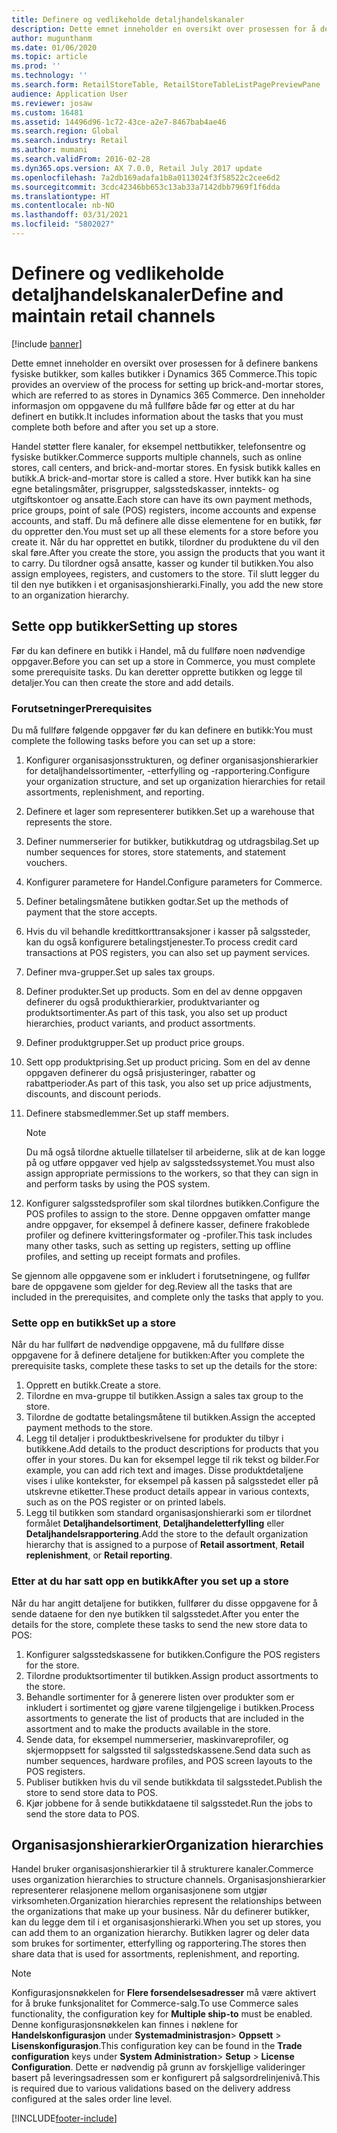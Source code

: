 ```yaml
---
title: Definere og vedlikeholde detaljhandelskanaler
description: Dette emnet inneholder en oversikt over prosessen for å definere bankens fysiske butikker, som kalles butikker i Dynamics 365 Commerce. Den inneholder informasjon om oppgavene du må fullføre både før og etter at du har definert en butikk.
author: mugunthanm
ms.date: 01/06/2020
ms.topic: article
ms.prod: ''
ms.technology: ''
ms.search.form: RetailStoreTable, RetailStoreTableListPagePreviewPane
audience: Application User
ms.reviewer: josaw
ms.custom: 16481
ms.assetid: 14496d96-1c72-43ce-a2e7-8467bab4ae46
ms.search.region: Global
ms.search.industry: Retail
ms.author: mumani
ms.search.validFrom: 2016-02-28
ms.dyn365.ops.version: AX 7.0.0, Retail July 2017 update
ms.openlocfilehash: 7a2db169adafa1b8a0113024f3f58522c2cee6d2
ms.sourcegitcommit: 3cdc42346bb653c13ab33a7142dbb7969f1f6dda
ms.translationtype: HT
ms.contentlocale: nb-NO
ms.lasthandoff: 03/31/2021
ms.locfileid: "5802027"
---
```

# <a name="define-and-maintain-retail-channels"></a><span data-ttu-id="afb79-104">Definere og vedlikeholde detaljhandelskanaler</span><span class="sxs-lookup"><span data-stu-id="afb79-104">Define and maintain retail channels</span></span>

[!include [banner](includes/banner.md)]

<span data-ttu-id="afb79-105">Dette emnet inneholder en oversikt over prosessen for å definere bankens fysiske butikker, som kalles butikker i Dynamics 365 Commerce.</span><span class="sxs-lookup"><span data-stu-id="afb79-105">This topic provides an overview of the process for setting up brick-and-mortar stores, which are referred to as stores in Dynamics 365 Commerce.</span></span> <span data-ttu-id="afb79-106">Den inneholder informasjon om oppgavene du må fullføre både før og etter at du har definert en butikk.</span><span class="sxs-lookup"><span data-stu-id="afb79-106">It includes information about the tasks that you must complete both before and after you set up a store.</span></span>

<span data-ttu-id="afb79-107">Handel støtter flere kanaler, for eksempel nettbutikker, telefonsentre og fysiske butikker.</span><span class="sxs-lookup"><span data-stu-id="afb79-107">Commerce supports multiple channels, such as online stores, call centers, and brick-and-mortar stores.</span></span> <span data-ttu-id="afb79-108">En fysisk butikk kalles en butikk.</span><span class="sxs-lookup"><span data-stu-id="afb79-108">A brick-and-mortar store is called a store.</span></span> <span data-ttu-id="afb79-109">Hver butikk kan ha sine egne betalingsmåter, prisgrupper, salgsstedskasser, inntekts- og utgiftskontoer og ansatte.</span><span class="sxs-lookup"><span data-stu-id="afb79-109">Each store can have its own payment methods, price groups, point of sale (POS) registers, income accounts and expense accounts, and staff.</span></span> <span data-ttu-id="afb79-110">Du må definere alle disse elementene for en butikk, før du oppretter den.</span><span class="sxs-lookup"><span data-stu-id="afb79-110">You must set up all these elements for a store before you create it.</span></span> <span data-ttu-id="afb79-111">Når du har opprettet en butikk, tilordner du produktene du vil den skal føre.</span><span class="sxs-lookup"><span data-stu-id="afb79-111">After you create the store, you assign the products that you want it to carry.</span></span> <span data-ttu-id="afb79-112">Du tilordner også ansatte, kasser og kunder til butikken.</span><span class="sxs-lookup"><span data-stu-id="afb79-112">You also assign employees, registers, and customers to the store.</span></span> <span data-ttu-id="afb79-113">Til slutt legger du til den nye butikken i et organisasjonshierarki.</span><span class="sxs-lookup"><span data-stu-id="afb79-113">Finally, you add the new store to an organization hierarchy.</span></span>

## <a name="setting-up-stores"></a><span data-ttu-id="afb79-114">Sette opp butikker</span><span class="sxs-lookup"><span data-stu-id="afb79-114">Setting up stores</span></span>

<span data-ttu-id="afb79-115">Før du kan definere en butikk i Handel, må du fullføre noen nødvendige oppgaver.</span><span class="sxs-lookup"><span data-stu-id="afb79-115">Before you can set up a store in Commerce, you must complete some prerequisite tasks.</span></span> <span data-ttu-id="afb79-116">Du kan deretter opprette butikken og legge til detaljer.</span><span class="sxs-lookup"><span data-stu-id="afb79-116">You can then create the store and add details.</span></span>

### <a name="prerequisites"></a><span data-ttu-id="afb79-117">Forutsetninger</span><span class="sxs-lookup"><span data-stu-id="afb79-117">Prerequisites</span></span>

<span data-ttu-id="afb79-118">Du må fullføre følgende oppgaver før du kan definere en butikk:</span><span class="sxs-lookup"><span data-stu-id="afb79-118">You must complete the following tasks before you can set up a store:</span></span>

1. <span data-ttu-id="afb79-119">Konfigurer organisasjonsstrukturen, og definer organisasjonshierarkier for detaljhandelssortimenter, -etterfylling og -rapportering.</span><span class="sxs-lookup"><span data-stu-id="afb79-119">Configure your organization structure, and set up organization hierarchies for retail assortments, replenishment, and reporting.</span></span>
2. <span data-ttu-id="afb79-120">Definere et lager som representerer butikken.</span><span class="sxs-lookup"><span data-stu-id="afb79-120">Set up a warehouse that represents the store.</span></span>
3. <span data-ttu-id="afb79-121">Definer nummerserier for butikker, butikkutdrag og utdragsbilag.</span><span class="sxs-lookup"><span data-stu-id="afb79-121">Set up number sequences for stores, store statements, and statement vouchers.</span></span>
4. <span data-ttu-id="afb79-122">Konfigurer parametere for Handel.</span><span class="sxs-lookup"><span data-stu-id="afb79-122">Configure parameters for Commerce.</span></span>
5. <span data-ttu-id="afb79-123">Definer betalingsmåtene butikken godtar.</span><span class="sxs-lookup"><span data-stu-id="afb79-123">Set up the methods of payment that the store accepts.</span></span>
6. <span data-ttu-id="afb79-124">Hvis du vil behandle kredittkorttransaksjoner i kasser på salgssteder, kan du også konfigurere betalingstjenester.</span><span class="sxs-lookup"><span data-stu-id="afb79-124">To process credit card transactions at POS registers, you can also set up payment services.</span></span>
7. <span data-ttu-id="afb79-125">Definer mva-grupper.</span><span class="sxs-lookup"><span data-stu-id="afb79-125">Set up sales tax groups.</span></span>
8. <span data-ttu-id="afb79-126">Definer produkter.</span><span class="sxs-lookup"><span data-stu-id="afb79-126">Set up products.</span></span> <span data-ttu-id="afb79-127">Som en del av denne oppgaven definerer du også produkthierarkier, produktvarianter og produktsortimenter.</span><span class="sxs-lookup"><span data-stu-id="afb79-127">As part of this task, you also set up product hierarchies, product variants, and product assortments.</span></span>
9. <span data-ttu-id="afb79-128">Definer produktgrupper.</span><span class="sxs-lookup"><span data-stu-id="afb79-128">Set up product price groups.</span></span>
10. <span data-ttu-id="afb79-129">Sett opp produktprising.</span><span class="sxs-lookup"><span data-stu-id="afb79-129">Set up product pricing.</span></span> <span data-ttu-id="afb79-130">Som en del av denne oppgaven definerer du også prisjusteringer, rabatter og rabattperioder.</span><span class="sxs-lookup"><span data-stu-id="afb79-130">As part of this task, you also set up price adjustments, discounts, and discount periods.</span></span>
11. <span data-ttu-id="afb79-131">Definere stabsmedlemmer.</span><span class="sxs-lookup"><span data-stu-id="afb79-131">Set up staff members.</span></span>

    > [!NOTE]
    > <span data-ttu-id="afb79-132">Du må også tilordne aktuelle tillatelser til arbeiderne, slik at de kan logge på og utføre oppgaver ved hjelp av salgsstedssystemet.</span><span class="sxs-lookup"><span data-stu-id="afb79-132">You must also assign appropriate permissions to the workers, so that they can sign in and perform tasks by using the POS system.</span></span>

12. <span data-ttu-id="afb79-133">Konfigurer salgsstedsprofiler som skal tilordnes butikken.</span><span class="sxs-lookup"><span data-stu-id="afb79-133">Configure the POS profiles to assign to the store.</span></span> <span data-ttu-id="afb79-134">Denne oppgaven omfatter mange andre oppgaver, for eksempel å definere kasser, definere frakoblede profiler og definere kvitteringsformater og -profiler.</span><span class="sxs-lookup"><span data-stu-id="afb79-134">This task includes many other tasks, such as setting up registers, setting up offline profiles, and setting up receipt formats and profiles.</span></span>

<span data-ttu-id="afb79-135">Se gjennom alle oppgavene som er inkludert i forutsetningene, og fullfør bare de oppgavene som gjelder for deg.</span><span class="sxs-lookup"><span data-stu-id="afb79-135">Review all the tasks that are included in the prerequisites, and complete only the tasks that apply to you.</span></span>

### <a name="set-up-a-store"></a><span data-ttu-id="afb79-136">Sette opp en butikk</span><span class="sxs-lookup"><span data-stu-id="afb79-136">Set up a store</span></span>

<span data-ttu-id="afb79-137">Når du har fullført de nødvendige oppgavene, må du fullføre disse oppgavene for å definere detaljene for butikken:</span><span class="sxs-lookup"><span data-stu-id="afb79-137">After you complete the prerequisite tasks, complete these tasks to set up the details for the store:</span></span>

1. <span data-ttu-id="afb79-138">Opprett en butikk.</span><span class="sxs-lookup"><span data-stu-id="afb79-138">Create a store.</span></span>
2. <span data-ttu-id="afb79-139">Tilordne en mva-gruppe til butikken.</span><span class="sxs-lookup"><span data-stu-id="afb79-139">Assign a sales tax group to the store.</span></span>
3. <span data-ttu-id="afb79-140">Tilordne de godtatte betalingsmåtene til butikken.</span><span class="sxs-lookup"><span data-stu-id="afb79-140">Assign the accepted payment methods to the store.</span></span>
4. <span data-ttu-id="afb79-141">Legg til detaljer i produktbeskrivelsene for produkter du tilbyr i butikkene.</span><span class="sxs-lookup"><span data-stu-id="afb79-141">Add details to the product descriptions for products that you offer in your stores.</span></span> <span data-ttu-id="afb79-142">Du kan for eksempel legge til rik tekst og bilder.</span><span class="sxs-lookup"><span data-stu-id="afb79-142">For example, you can add rich text and images.</span></span> <span data-ttu-id="afb79-143">Disse produktdetaljene vises i ulike kontekster, for eksempel på kassen på salgsstedet eller på utskrevne etiketter.</span><span class="sxs-lookup"><span data-stu-id="afb79-143">These product details appear in various contexts, such as on the POS register or on printed labels.</span></span>
5. <span data-ttu-id="afb79-144">Legg til butikken som standard organisasjonshierarki som er tilordnet formålet **Detaljhandelsortiment**, **Detaljhandeletterfylling** eller **Detaljhandelsrapportering**.</span><span class="sxs-lookup"><span data-stu-id="afb79-144">Add the store to the default organization hierarchy that is assigned to a purpose of **Retail assortment**, **Retail replenishment**, or **Retail reporting**.</span></span>

### <a name="after-you-set-up-a-store"></a><span data-ttu-id="afb79-145">Etter at du har satt opp en butikk</span><span class="sxs-lookup"><span data-stu-id="afb79-145">After you set up a store</span></span>

<span data-ttu-id="afb79-146">Når du har angitt detaljene for butikken, fullfører du disse oppgavene for å sende dataene for den nye butikken til salgsstedet.</span><span class="sxs-lookup"><span data-stu-id="afb79-146">After you enter the details for the store, complete these tasks to send the new store data to POS:</span></span>

1. <span data-ttu-id="afb79-147">Konfigurer salgsstedskassene for butikken.</span><span class="sxs-lookup"><span data-stu-id="afb79-147">Configure the POS registers for the store.</span></span>
2. <span data-ttu-id="afb79-148">Tilordne produktsortimenter til butikken.</span><span class="sxs-lookup"><span data-stu-id="afb79-148">Assign product assortments to the store.</span></span>
3. <span data-ttu-id="afb79-149">Behandle sortimenter for å generere listen over produkter som er inkludert i sortimentet og gjøre varene tilgjengelige i butikken.</span><span class="sxs-lookup"><span data-stu-id="afb79-149">Process assortments to generate the list of products that are included in the assortment and to make the products available in the store.</span></span>
4. <span data-ttu-id="afb79-150">Sende data, for eksempel nummerserier, maskinvareprofiler, og skjermoppsett for salgssted til salgsstedskassene.</span><span class="sxs-lookup"><span data-stu-id="afb79-150">Send data such as number sequences, hardware profiles, and POS screen layouts to the POS registers.</span></span>
5. <span data-ttu-id="afb79-151">Publiser butikken hvis du vil sende butikkdata til salgsstedet.</span><span class="sxs-lookup"><span data-stu-id="afb79-151">Publish the store to send store data to POS.</span></span>
6. <span data-ttu-id="afb79-152">Kjør jobbene for å sende butikkdataene til salgsstedet.</span><span class="sxs-lookup"><span data-stu-id="afb79-152">Run the jobs to send the store data to POS.</span></span>

## <a name="organization-hierarchies"></a><span data-ttu-id="afb79-153">Organisasjonshierarkier</span><span class="sxs-lookup"><span data-stu-id="afb79-153">Organization hierarchies</span></span>

<span data-ttu-id="afb79-154">Handel bruker organisasjonshierarkier til å strukturere kanaler.</span><span class="sxs-lookup"><span data-stu-id="afb79-154">Commerce uses organization hierarchies to structure channels.</span></span> <span data-ttu-id="afb79-155">Organisasjonshierarkier representerer relasjonene mellom organisasjonene som utgjør virksomheten.</span><span class="sxs-lookup"><span data-stu-id="afb79-155">Organization hierarchies represent the relationships between the organizations that make up your business.</span></span> <span data-ttu-id="afb79-156">Når du definerer butikker, kan du legge dem til i et organisasjonshierarki.</span><span class="sxs-lookup"><span data-stu-id="afb79-156">When you set up stores, you can add them to an organization hierarchy.</span></span> <span data-ttu-id="afb79-157">Butikken lagrer og deler data som brukes for sortimenter, etterfylling og rapportering.</span><span class="sxs-lookup"><span data-stu-id="afb79-157">The stores then share data that is used for assortments, replenishment, and reporting.</span></span>

> [!NOTE]
> <span data-ttu-id="afb79-158">Konfigurasjonsnøkkelen for **Flere forsendelsesadresser** må være aktivert for å bruke funksjonalitet for Commerce-salg.</span><span class="sxs-lookup"><span data-stu-id="afb79-158">To use Commerce sales functionality, the configuration key for **Multiple ship-to** must be enabled.</span></span> <span data-ttu-id="afb79-159">Denne konfigurasjonsnøkkelen kan finnes i nøklene for **Handelskonfigurasjon** under **Systemadministrasjon**\> **Oppsett** \> **Lisenskonfigurasjon**.</span><span class="sxs-lookup"><span data-stu-id="afb79-159">This configuration key can be found in the **Trade configuration** keys under **System Administration**\> **Setup** \> **License Configuration**.</span></span> <span data-ttu-id="afb79-160">Dette er nødvendig på grunn av forskjellige valideringer basert på leveringsadressen som er konfigurert på salgsordrelinjenivå.</span><span class="sxs-lookup"><span data-stu-id="afb79-160">This is required due to various validations based on the delivery address configured at the sales order line level.</span></span>



[!INCLUDE[footer-include](../includes/footer-banner.md)]